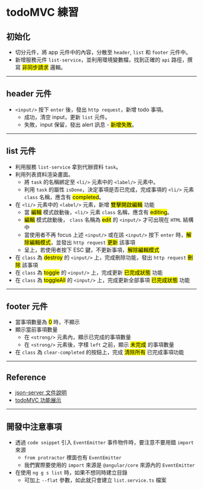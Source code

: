 # todoMVC 練習

## 初始化
* 切分元件，將 app 元件中的內容，分散至 `header`, `list` 和 `footer` 元件中。
* 新增服務元件 `list-service`，並利用環境變數檔，找到正確的 `api` 路徑，撰寫 <mark>非同步請求</mark> 邏輯。

---
## header 元件
* `<input/>` 按下 `enter` 後，發出 `http request`，新增 todo 事項。
  * 成功，清空 input，更新 `list` 元件。
  * 失敗，input 保留，發出 alert 訊息 - <mark>新增失敗</mark>。

---
## list 元件
* 利用服務 `list-service` 拿到代辦資料 `task`。
* 利用列表資料渲染畫面。
  * 將 `task` 的名稱綁定至 `<li/>` 元素中的 `<label/>` 元素中。
  * 利用 `task` 的屬性 `isDone`，決定事項是否已完成，完成事項的 `<li/>` 元素 `class` 名稱，應含有 <mark>completed</mark>。
* 在 `<li/>` 元素中的 `<label/>` 元素，新增 <mark>雙擊開啟編輯</mark> 功能
  * 當 <mark>編輯</mark> 模式啟動後，`<li/>` 元素 `class` 名稱，應含有 <mark>editing</mark>。
  * <mark>編輯</mark> 模式啟動後， `class` 名稱為 <mark>edit</mark> 的 `<input/>` 才可出現在 `HTML` 結構中
  * 當使用者不再 focus 上述 `<input/>` 或在該 `<input/>` 按下 `enter` 時，<mark>解除編輯模式</mark>，並發出 `http request` <mark>更新</mark> 該事項
  * 呈上，若使用者按下 ESC 鍵，不更新事項，<mark>解除編輯模式</mark>
* 在 `class` 為 <mark>destroy</mark> 的 `<input/>` 上，完成刪除功能，發出 `http request` <mark>刪除</mark> 該事項
* 在 `class` 為 <mark>toggle</mark> 的 `<input/>` 上，完成更新 <mark>已完成狀態</mark> 功能
* 在 `class` 為 <mark>toggleAll</mark> 的 `<input/>` 上，完成更新全部事項 <mark>已完成狀態</mark> 功能
---
## footer 元件
* 當事項數量為 <mark>0</mark> 時，不顯示
* 顯示當前事項數量
  * 在 `<strong/>` 元素內，顯示已完成的事項數量
  * 在 `<strong/>` 元素後，字樣 `left` 之前，顯示 <mark>未完成</mark> 的事項數量
* 在 `class` 為 `clear-completed` 的按鈕上，完成 <mark>清除所有</mark> 已完成事項功能

---
## Reference 
* [json-server 文件說明](https://github.com/typicode/json-server)
* [todoMVC 功能展示](http://todomvc.com/examples/angularjs/#/)


---
## 開發中注意事項
- 透過 `code snippet` 引入 `EventEmitter` 事件物件時，要注意不要用錯 `import` 來源
  - `from protractor` 裡面也有 `EventEmitter`
  - 我們實際要使用的 `import` 來源是 `@angular/core` 來源內的 `EventEmitter`
- 在使用 `ng g s list` 時，如果不想同時建立目錄
  - 可加上 `--flat` 參數，如此就只會建立 `list.service.ts` 檔案
